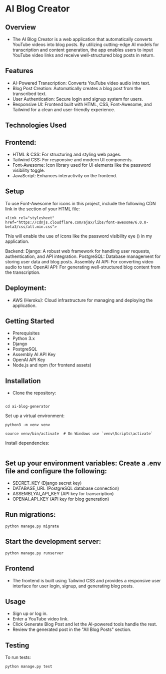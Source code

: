 # AI Blog Creator
## Overview
* The AI Blog Creator is a web application that automatically converts YouTube videos into blog posts. By utilizing cutting-edge AI models for transcription and content generation, the app enables users to input YouTube video links and receive well-structured blog posts in return.

## Features
* AI-Powered Transcription: Converts YouTube video audio into text.
* Blog Post Creation: Automatically creates a blog post from the transcribed text.
* User Authentication: Secure login and signup system for users.
* Responsive UI: Frontend built with HTML, CSS, Font-Awesome, and Tailwind for a clean and user-friendly experience.

## Technologies Used
## Frontend:
* HTML & CSS: For structuring and styling web pages.
* Tailwind CSS: For responsive and modern UI components.
* Font-Awesome: Icon library used for UI elements like the password visibility toggle.
* JavaScript: Enhances interactivity on the frontend.

## Setup
To use Font-Awesome for icons in this project, include the following CDN link in the <head> section of your HTML file:
```
<link rel="stylesheet" href="https://cdnjs.cloudflare.com/ajax/libs/font-awesome/6.0.0-beta3/css/all.min.css">
```
This will enable the use of icons like the password visibility eye (<i class="fas fa-eye"></i>) in my application.

Backend:
Django: A robust web framework for handling user requests, authentication, and API integration.
PostgreSQL: Database management for storing user data and blog posts.
Assembly AI API: For converting video audio to text.
OpenAI API: For generating well-structured blog content from the transcription.

## Deployment:
* AWS (Heroku): Cloud infrastructure for managing and deploying the application.

## Getting Started
* Prerequisites
* Python 3.x
* Django
* PostgreSQL 
* Assembly AI API Key
* OpenAI API Key
* Node.js and npm (for frontend assets)

## Installation
* Clone the repository:
```git clone https://github.com/Likeness30/AI_blog.git
```
```
cd ai-blog-generator
```
Set up a virtual environment:
```
python3 -m venv venv
```
```
source venv/bin/activate  # On Windows use `venv\Scripts\activate`
```

Install dependencies:

```pip install -r requirements.txt
```
## Set up your environment variables: Create a .env file and configure the following:

* SECRET_KEY (Django secret key)
* DATABASE_URL (PostgreSQL database connection)
* ASSEMBLYAI_API_KEY (API key for transcription)
* OPENAI_API_KEY (API key for blog generation)


## Run migrations:
```
python manage.py migrate
```
## Start the development server:
```
python manage.py runserver
```
## Frontend
* The frontend is built using Tailwind CSS and provides a responsive user interface for user login, signup, and generating blog posts.

## Usage
* Sign up or log in.
* Enter a YouTube video link.
* Click Generate Blog Post and let the AI-powered tools handle the rest.
* Review the generated post in the "All Blog Posts" section.

## Testing
To run tests:
```
python manage.py test
```

